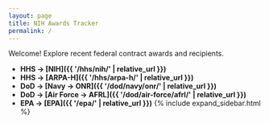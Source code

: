 ```yaml
---
layout: page
title: NIH Awards Tracker
permalink: /
---
```


Welcome! Explore recent federal contract awards and recipients.

- **HHS → [NIH]({{ '/hhs/nih/' | relative_url }})**
- **HHS → [ARPA-H]({{ '/hhs/arpa-h/' | relative_url }})**
- **DoD → [Navy → ONR]({{ '/dod/navy/onr/' | relative_url }})**
- **DoD → [Air Force → AFRL]({{ '/dod/air-force/afrl/' | relative_url }})**
- **EPA → [EPA]({{ '/epa/' | relative_url }})**
{% include expand_sidebar.html %}
